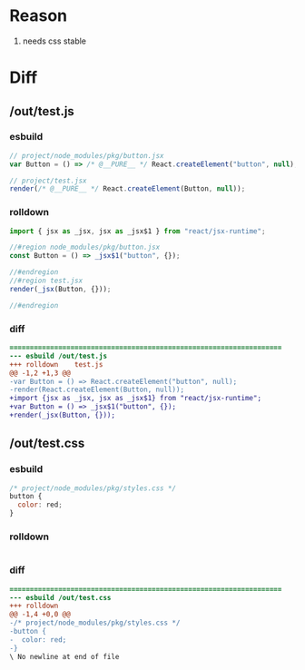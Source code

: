 # Reason
1. needs css stable
# Diff
## /out/test.js
### esbuild
```js
// project/node_modules/pkg/button.jsx
var Button = () => /* @__PURE__ */ React.createElement("button", null);

// project/test.jsx
render(/* @__PURE__ */ React.createElement(Button, null));
```
### rolldown
```js
import { jsx as _jsx, jsx as _jsx$1 } from "react/jsx-runtime";

//#region node_modules/pkg/button.jsx
const Button = () => _jsx$1("button", {});

//#endregion
//#region test.jsx
render(_jsx(Button, {}));

//#endregion
```
### diff
```diff
===================================================================
--- esbuild	/out/test.js
+++ rolldown	test.js
@@ -1,2 +1,3 @@
-var Button = () => React.createElement("button", null);
-render(React.createElement(Button, null));
+import {jsx as _jsx, jsx as _jsx$1} from "react/jsx-runtime";
+var Button = () => _jsx$1("button", {});
+render(_jsx(Button, {}));

```
## /out/test.css
### esbuild
```js
/* project/node_modules/pkg/styles.css */
button {
  color: red;
}
```
### rolldown
```js

```
### diff
```diff
===================================================================
--- esbuild	/out/test.css
+++ rolldown	
@@ -1,4 +0,0 @@
-/* project/node_modules/pkg/styles.css */
-button {
-  color: red;
-}
\ No newline at end of file

```